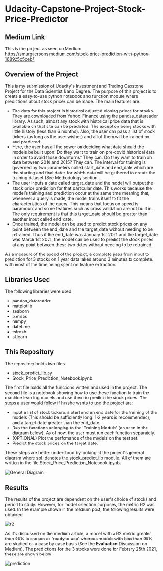 # Udacity-Capstone-Project-Stock-Price-Predictor

## Medium Link
This is the project as seen on Medium https://smurguersons.medium.com/stock-price-prediction-with-python-168925c5ceb7

## Overview of the Project
This is my submission of Udacity's Investment and Trading Capstone Project for the Data Scientist Nano Degree. The purpose of this project is to create a easy-to-use python notebook and function module where predictions about stock prices can be made. The main features are:
  - The data for this project is historical adjusted closing prices for stocks. They are downloaded from Yahoo! Finance using the pandas_datareader library. As such, almost any stock with historical price data that is available on that site can be predicted. The exception being stocks with little history (less than 6 months). Also, the user can pass a list of stock tickers (as long as the user wishes) and all of them will be trained on and predicted.
  - Here, the user has all the power on deciding what data should the models be built upon: Do they want to train on pre-covid historical data in order to avoid those downturns? They can. Do they want to train on data between 2010 and 2015? They can. The interval for training is governed by two parameters called start_date and end_date which are the starting and final dates for which data will be gathered to create the training dataset (See Methodology section).
  - The user inputs a date called target_date and the model will output the stock price prediction for that particular date. This works because the model’s training and prediction occur at the same time meaning that, whenever a query is made, the model trains itself to fit the characteristics of the query. This means that focus on speed is paramount and some features such as cross validation are not built in. The only requirement is that this target_date should be greater than another input called end_date.
  - Once trained, the model can be used to predict stock prices on any point between the end_date and the target_date without needing to be retrained. Thus if the end_date was January 1st 2021 and the target_date was March 1st 2021, the model can be used to predict the stock prices at any point between these two dates without needing to be retrained.

As a measure of the speed of the project, a complete pass from input to prediction for 3 stocks on 1 year data takes around 3 minutes to complete. with most of the time being spent on feature extraction.

## Libraries Used
The following libraries were used

  - pandas_datareader
  - matplotlib
  - seaborn
  - pandas
  - numpy
  - datetime
  - tsfresh
  - sklearn

## This Repository

The repository holds two files:
  - stock_predict_lib.py
  - Stock_Price_Prediction_Notebook.ipynb

The first file holds all the functions written and used in the project. The second file is a notebook showing how to use these function to train the machine learning models and use them to predict the stock prices. The steps a user would follow if he/she wants to use the project are:
  - Input a list of stock tickers, a start and an end date for the training of the models (This should be sufficiently long. 1-2 years is recommended), and a target date greater than the end_date.
  - Run the functions belonging to the 'Training Module' (as seen in the diagram below). As of now, the user must run each function separately.
  - (OPTIONAL) Plot the perfomance of the models on the test set.
  - Predict the stock prices on the target date.

These steps are better understood by looking at the project's general diagram where spl. denotes the stock_predict_lib module. All of them are written in the file Stock_Price_Prediction_Notebook.ipynb.

![General Diagram](https://user-images.githubusercontent.com/46632664/108224169-9c3f4000-7108-11eb-8ce1-f5f0f5f28af1.png)

## Results

The results of the project are dependent on the user's choice of stocks and period to study. However, for model selection purposes, the metric R2 was used. In the example shown in the medium post, the following results were obtained

![r2](https://user-images.githubusercontent.com/46632664/108282486-b51f1400-714f-11eb-915e-f893a2f3e388.PNG)

As it's discussed on the medium article, a model with a R2 metric greater than 95% is chosen as 'ready to use' whereas models with less than 95% are studied on a case by case basis (See the **Evaluation** Discussion on Medium). The predictions for the 3 stocks were done for Febrary 25th 2021, these are shown below

![prediction](https://user-images.githubusercontent.com/46632664/108282540-cd8f2e80-714f-11eb-8892-0aece1f36754.PNG)

